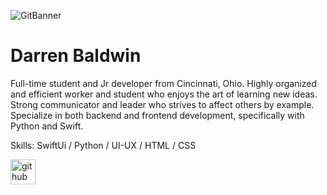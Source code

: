 ![GitBanner](https://user-images.githubusercontent.com/68653294/116824818-35072880-ab5a-11eb-8d64-543a7717e218.png)


# Darren Baldwin
Full-time student and Jr developer from Cincinnati, Ohio. Highly organized and efficient worker and student who enjoys the art of learning new ideas. Strong communicator and leader who strives to affect others by example. Specialize in both backend and frontend development, specifically with Python and Swift. 

Skills: SwiftUi / Python / UI-UX / HTML / CSS



[<img src='https://cdn.jsdelivr.net/npm/simple-icons@3.0.1/icons/github.svg' alt='github' height='40'>](https://github.com/Devd0)  





